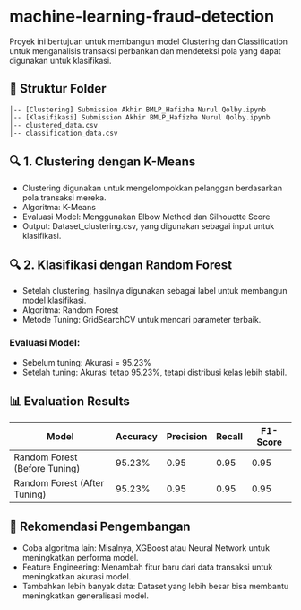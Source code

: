 # machine-learning-fraud-detection

Proyek ini bertujuan untuk membangun model Clustering dan Classification untuk menganalisis transaksi perbankan dan mendeteksi pola yang dapat digunakan untuk klasifikasi. <br>

## 📂 Struktur Folder
```
│-- [Clustering] Submission Akhir BMLP_Hafizha Nurul Qolby.ipynb
│-- [Klasifikasi] Submission Akhir BMLP_Hafizha Nurul Qolby.ipynb
│-- clustered_data.csv
│-- classification_data.csv
```

## 🔍 1. Clustering dengan K-Means
- Clustering digunakan untuk mengelompokkan pelanggan berdasarkan pola transaksi mereka.
- Algoritma: K-Means
- Evaluasi Model: Menggunakan Elbow Method dan Silhouette Score
- Output: Dataset_clustering.csv, yang digunakan sebagai input untuk klasifikasi.

## 🔍 2. Klasifikasi dengan Random Forest
- Setelah clustering, hasilnya digunakan sebagai label untuk membangun model klasifikasi.
- Algoritma: Random Forest
- Metode Tuning: GridSearchCV untuk mencari parameter terbaik. <br>
### Evaluasi Model:
- Sebelum tuning: Akurasi = 95.23%
- Setelah tuning: Akurasi tetap 95.23%, tetapi distribusi kelas lebih stabil.
  
## 📊 **Evaluation Results**
| Model | Accuracy | Precision | Recall | F1-Score |
|--------|----------|------------|---------|----------|
| Random Forest (Before Tuning) | 95.23% | 0.95 | 0.95 | 0.95 |
| Random Forest (After Tuning) | 95.23% | 0.95 | 0.95 | 0.95 |

## 🚀 Rekomendasi Pengembangan
- Coba algoritma lain: Misalnya, XGBoost atau Neural Network untuk meningkatkan performa model.
- Feature Engineering: Menambah fitur baru dari data transaksi untuk meningkatkan akurasi model.
- Tambahkan lebih banyak data: Dataset yang lebih besar bisa membantu meningkatkan generalisasi model.
